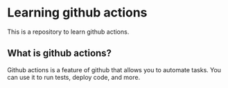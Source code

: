 # Learning github actions

This is a repository to learn github actions.

## What is github actions?

Github actions is a feature of github that allows you to automate tasks. You can use it to run tests, deploy code, and more.
